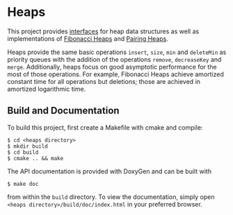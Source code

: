 # Heaps

This project provides [interfaces](source/interface) for heap data structures 
as well as implementations of 
[Fibonacci Heaps](source/FibonacciHeap/FibonacciHeap.h) and 
[Pairing Heaps](source/PairingHeap/PairingHeap.h). 

Heaps provide the same basic operations `insert`, `size`, `min` and `deleteMin` 
as priority queues with the addition of the operations `remove`, `decreaseKey` 
and `merge`. Additionally, heaps focus on good asymptotic performance for the 
most of those operations. For example, Fibonacci Heaps achieve amortized 
constant time for all operations but deletions; those are achieved in amortized 
logarithmic time.

## Build and Documentation

To build this project, first create a Makefile with cmake and compile:

    $ cd <heaps directory>
    $ mkdir build
    $ cd build
    $ cmake .. && make

The API documentation is provided with DoxyGen and can be built with

    $ make doc

from within the `build` directory. To view the documentation, simply open 
`<heaps directory>/build/doc/index.html` in your preferred browser.
